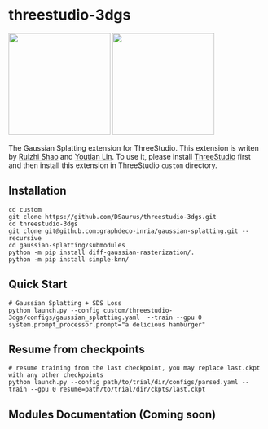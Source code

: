 # threestudio-3dgs
<img src="https://github.com/DSaurus/threestudio-3dgs/assets/24589363/ffe5bc88-4825-4e94-9b62-b944c76cc298" width="200" height="200">
<img src="https://github.com/DSaurus/threestudio-3dgs/assets/24589363/109b9e35-1e05-4f7c-bb87-4edbfb5feb1d" width="200" height="200">

The Gaussian Splatting extension for ThreeStudio. This extension is writen by [Ruizhi Shao](https://github.com/DSaurus) and [Youtian Lin](https://github.com/Linyou). To use it, please install [ThreeStudio](https://github.com/threestudio-project/threestudio) first and then install this extension in ThreeStudio `custom` directory.

## Installation
```
cd custom
git clone https://github.com/DSaurus/threestudio-3dgs.git
cd threestudio-3dgs
git clone git@github.com:graphdeco-inria/gaussian-splatting.git --recursive
cd gaussian-splatting/submodules
python -m pip install diff-gaussian-rasterization/.
python -m pip install simple-knn/
```

## Quick Start
```
# Gaussian Splatting + SDS Loss
python launch.py --config custom/threestudio-3dgs/configs/gaussian_splatting.yaml  --train --gpu 0 system.prompt_processor.prompt="a delicious hamburger"
```

## Resume from checkpoints
```
# resume training from the last checkpoint, you may replace last.ckpt with any other checkpoints
python launch.py --config path/to/trial/dir/configs/parsed.yaml --train --gpu 0 resume=path/to/trial/dir/ckpts/last.ckpt
```

## Modules Documentation (Coming soon)
